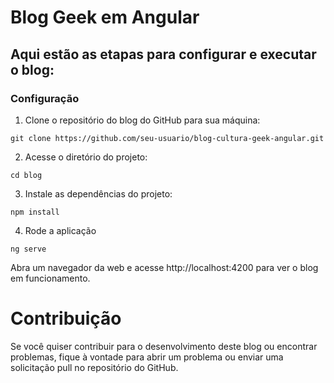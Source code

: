 # Blog Geek em Angular

## Aqui estão as etapas para configurar e executar o blog:

### Configuração

1. Clone o repositório do blog do GitHub para sua máquina:

```
git clone https://github.com/seu-usuario/blog-cultura-geek-angular.git
```

2. Acesse o diretório do projeto:

```
cd blog
```

3. Instale as dependências do projeto:

```
npm install
```

4. Rode a aplicação

```
ng serve
```

Abra um navegador da web e acesse http://localhost:4200 para ver o blog em funcionamento.


# Contribuição
Se você quiser contribuir para o desenvolvimento deste blog ou encontrar problemas, fique à vontade para abrir um problema ou enviar uma solicitação pull no repositório do GitHub.

